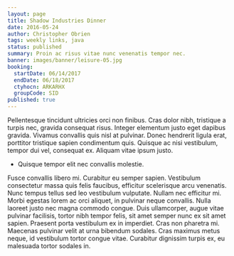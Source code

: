 ```yaml
---
layout: page
title: Shadow Industries Dinner
date: 2016-05-24
author: Christopher Obrien
tags: weekly links, java
status: published
summary: Proin ac risus vitae nunc venenatis tempor nec.
banner: images/banner/leisure-05.jpg
booking:
  startDate: 06/14/2017
  endDate: 06/18/2017
  ctyhocn: ARKARHX
  groupCode: SID
published: true
---
```

Pellentesque tincidunt ultricies orci non finibus. Cras dolor nibh, tristique a turpis nec, gravida consequat risus. Integer elementum justo eget dapibus gravida. Vivamus convallis quis nisl at pulvinar. Donec hendrerit ligula erat, porttitor tristique sapien condimentum quis. Quisque ac nisi vestibulum, tempor dui vel, consequat ex. Aliquam vitae ipsum justo.

* Quisque tempor elit nec convallis molestie.

Fusce convallis libero mi. Curabitur eu semper sapien. Vestibulum consectetur massa quis felis faucibus, efficitur scelerisque arcu venenatis. Nunc tempus tellus sed leo vestibulum vulputate. Nullam nec efficitur mi. Morbi egestas lorem ac orci aliquet, in pulvinar neque convallis. Nulla laoreet justo nec magna commodo congue. Duis ullamcorper, augue vitae pulvinar facilisis, tortor nibh tempor felis, sit amet semper nunc ex sit amet sapien. Praesent porta vestibulum ex in imperdiet. Cras non pharetra mi. Maecenas pulvinar velit at urna bibendum sodales. Cras maximus metus neque, id vestibulum tortor congue vitae. Curabitur dignissim turpis ex, eu malesuada tortor sodales in.

